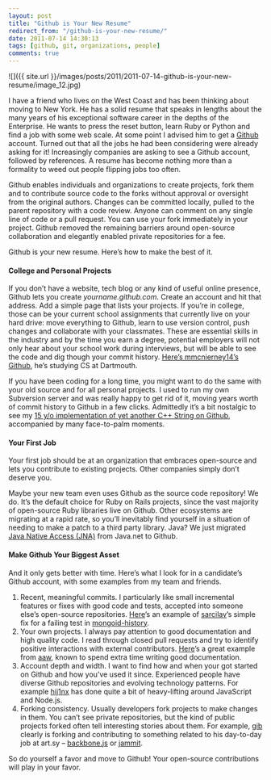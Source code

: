 ```yaml
---
layout: post
title: "Github is Your New Resume"
redirect_from: "/github-is-your-new-resume/"
date: 2011-07-14 14:30:13
tags: [github, git, organizations, people]
comments: true
---
```

![]({{ site.url }}/images/posts/2011/2011-07-14-github-is-your-new-resume/image_12.jpg)

I have a friend who lives on the West Coast and has been thinking about moving to New York. He has a solid resume that speaks in lengths about the many years of his exceptional software career in the depths of the Enterprise. He wants to press the reset button, learn Ruby or Python and find a job with some web scale. At some point I advised him to get a [Github](http://github.com) account. Turned out that all the jobs he had been considering were already asking for it! Increasingly companies are asking to see a Github account, followed by references. A resume has become nothing more than a formality to weed out people flipping jobs too often.

Github enables individuals and organizations to create projects, fork them and to contribute source code to the forks without approval or oversight from the original authors. Changes can be committed locally, pulled to the parent repository with a code review. Anyone can comment on any single line of code or a pull request. You can use your fork immediately in your project. Github removed the remaining barriers around open-source collaboration and elegantly enabled private repositories for a fee.

Github is your new resume. Here’s how to make the best of it.

#### College and Personal Projects

If you don’t have a website, tech blog or any kind of useful online presence, Github lets you create _yourname.github.com_. Create an account and hit that address. Add a simple page that lists your projects. If you’re in college, those can be your current school assignments that currently live on your hard drive: move everything to Github, learn to use version control, push changes and collaborate with your classmates. These are essential skills in the industry and by the time you earn a degree, potential employers will not only hear about your school work during interviews, but will be able to see the code and dig though your commit history. [Here’s mmcnierney14’s Github](https://github.com/mmcnierney14), he’s studying CS at Dartmouth.

If you have been coding for a long time, you might want to do the same with your old source and for all personal projects. I used to run my own Subversion server and was really happy to get rid of it, moving years worth of commit history to Github in a few clicks. Admittedly it’s a bit nostalgic to see my [15 y/o implementation of yet another C++ String on Github](https://github.com/dblock/baseclasses/blob/master/String/String.cpp), accompanied by many face-to-palm moments.

#### Your First Job

Your first job should be at an organization that embraces open-source and lets you contribute to existing projects. Other companies simply don’t deserve you.

Maybe your new team even uses Github as the source code repository! We do. It’s the default choice for Ruby on Rails projects, since the vast majority of open-source Ruby libraries live on Github. Other ecosystems are migrating at a rapid rate, so you’ll inevitably find yourself in a situation of needing to make a patch to a third party library. Java? We just migrated [Java Native Access (JNA)](https://github.com/twall/jna) from Java.net to Github.

#### Make Github Your Biggest Asset

And it only gets better with time. Here’s what I look for in a candidate’s Github account, with some examples from my team and friends.

1. Recent, meaningful commits. I particularly like small incremental features or fixes with good code and tests, accepted into someone else’s open-source repositories. [Here](https://github.com/aq1018/mongoid-history/pull/9)’s an example of [sarcilav](https://github.com/sarcilav)’s simple fix for a failing test in [mongoid-history](https://github.com/aq1018/mongoid-history).
2. Your own projects. I always pay attention to good documentation and high quality code. I read through closed pull requests and try to identify positive interactions with external contributors. [Here](https://github.com/aaw/mongoid_fulltext)’s a great example from [aaw](https://github.com/aaw), known to spend extra time writing good documentation.
3. Account depth and width. I want to find how and when your got started on Github and how you’ve used it since. Experienced people have diverse Github repositories and evolving technology patterns. For example [hij1nx](https://github.com/hij1nx) has done quite a bit of heavy-lifting around JavaScript and Node.js.
4. Forking consistency. Usually developers fork projects to make changes in them. You can’t see private repositories, but the kind of public projects forked often tell interesting stories about them. For example, [gib](https://github.com/gib/) clearly is forking and contributing to something related to his day-to-day job at art.sy – [backbone.js](https://github.com/documentcloud/backbone) or [jammit](https://github.com/documentcloud/jammit).

So do yourself a favor and move to Github! Your open-source contributions will play in your favor.
